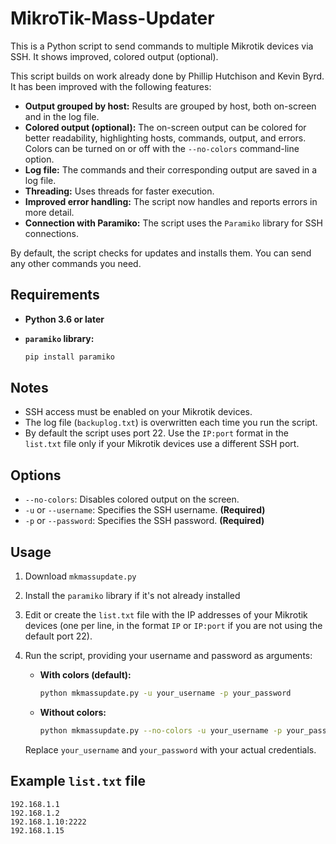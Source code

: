 # MikroTik-Mass-Updater

This is a Python script to send commands to multiple Mikrotik devices via SSH. It shows improved, colored output (optional).

This script builds on work already done by Phillip Hutchison and Kevin Byrd. It has been improved with the following features:

*   **Output grouped by host:** Results are grouped by host, both on-screen and in the log file.
*   **Colored output (optional):** The on-screen output can be colored for better readability, highlighting hosts, commands, output, and errors. Colors can be turned on or off with the `--no-colors` command-line option.
*   **Log file:** The commands and their corresponding output are saved in a log file.
*   **Threading:** Uses threads for faster execution.
*   **Improved error handling:** The script now handles and reports errors in more detail.
*   **Connection with Paramiko:** The script uses the `Paramiko` library for SSH connections.

By default, the script checks for updates and installs them.
You can send any other commands you need.

## Requirements

*   **Python 3.6 or later**
*   **`paramiko` library:**

    ```bash
    pip install paramiko
    ```

## Notes

*   SSH access must be enabled on your Mikrotik devices.
*   The log file (`backuplog.txt`) is overwritten each time you run the script.
*   By default the script uses port 22. Use the `IP:port` format in the `list.txt` file only if your Mikrotik devices use a different SSH port.

## Options

*   `--no-colors`: Disables colored output on the screen.
*   `-u` or `--username`: Specifies the SSH username. **(Required)**
*   `-p` or `--password`: Specifies the SSH password. **(Required)**

## Usage

1. Download `mkmassupdate.py`
2. Install the `paramiko` library if it's not already installed
3. Edit or create the `list.txt` file with the IP addresses of your Mikrotik devices (one per line, in the format `IP` or `IP:port` if you are not using the default port 22).
4. Run the script, providing your username and password as arguments:

    *   **With colors (default):**

        ```bash
        python mkmassupdate.py -u your_username -p your_password
        ```

    *   **Without colors:**

        ```bash
        python mkmassupdate.py --no-colors -u your_username -p your_password
        ```

    Replace `your_username` and `your_password` with your actual credentials.

## Example `list.txt` file
```
192.168.1.1
192.168.1.2
192.168.1.10:2222
192.168.1.15
```
